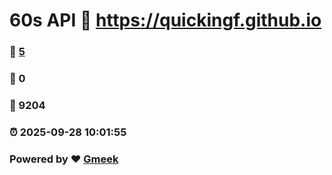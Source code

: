# 60s API :link: https://quickingf.github.io 
### :page_facing_up: [5](https://quickingf.github.io/tag.html) 
### :speech_balloon: 0 
### :hibiscus: 9204 
### :alarm_clock: 2025-09-28 10:01:55 
### Powered by :heart: [Gmeek](https://github.com/Meekdai/Gmeek)
